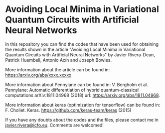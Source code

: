 # Avoiding Local Minima in Variational Quantum Circuits with Artificial Neural Networks
In this repository you can find the codes that have been used for obtaining the results shown in the article "Avoiding Local Minima in Variational Quantum Circuits with Artificial Neural Networks" by Javier Rivera-Dean, Patrick Huembeli, Antonio Acín and Joseph Bowles.

More information about the article can be found in: https://arxiv.org/abs/xxxx.xxxxx

More information about Pennylane can be found in: V. Bergholm et al. Pennylane: Automatic differentiation of hybrid quantum-classical computations arXiv:1811.04968 (2018) url: https://arxiv.org/abs/1811.04968.

More information about keras (optimization for tensorflow) can be found in: F. Chollet. Keras. https://github.com/keras-team/keras (2015)

If you have any doubts about the codes and the files, please contact me in javier.rivera@icfo.eu. Comments are welcomed!
